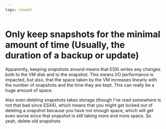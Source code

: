 ```yaml
---
tags: caveat
---
```


# Only keep snapshots for the minimal amount of time (Usually, the duration of a backup or update)
Apparently, keeping snapshots around means that ESXi writes any changes both to the VM disk and to the snapshot. This means I/O performance is impacted, but also, that the space taken by the VM increases linearly with the number of snapshots and the time they are kept. This can really be a huge amount of space.

Also even deleting snapshots takes storage (though I've read somewhere is not that bad since ESX4), which means that you might get locked out of deleting a snapshot because you have not enough space, which will get even worse since that snapshot is still taking more and more space. So yeah, delete old snapshots
